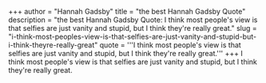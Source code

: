 +++
author = "Hannah Gadsby"
title = "the best Hannah Gadsby Quote"
description = "the best Hannah Gadsby Quote: I think most people's view is that selfies are just vanity and stupid, but I think they're really great."
slug = "i-think-most-peoples-view-is-that-selfies-are-just-vanity-and-stupid-but-i-think-theyre-really-great"
quote = '''I think most people's view is that selfies are just vanity and stupid, but I think they're really great.'''
+++
I think most people's view is that selfies are just vanity and stupid, but I think they're really great.
